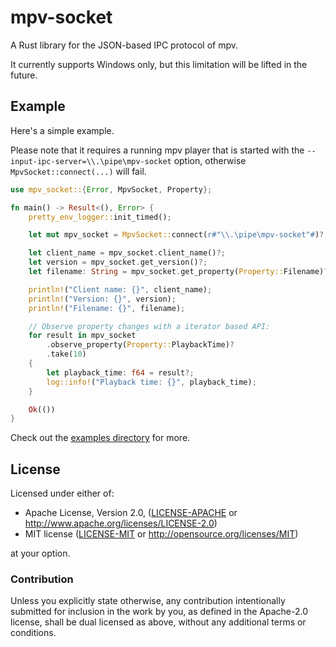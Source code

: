 mpv-socket
==========

A Rust library for the JSON-based IPC protocol of mpv.

It currently supports Windows only, but this limitation will be lifted in the future.

## Example

Here's a simple example.

Please note that it requires a running mpv player that is started with the 
`--input-ipc-server=\\.\pipe\mpv-socket` option, otherwise `MpvSocket::connect(...)` will fail. 

```rust
use mpv_socket::{Error, MpvSocket, Property};

fn main() -> Result<(), Error> {
    pretty_env_logger::init_timed();

    let mut mpv_socket = MpvSocket::connect(r#"\\.\pipe\mpv-socket"#)?;

    let client_name = mpv_socket.client_name()?;
    let version = mpv_socket.get_version()?;
    let filename: String = mpv_socket.get_property(Property::Filename)?;

    println!("Client name: {}", client_name);
    println!("Version: {}", version);
    println!("Filename: {}", filename);

    // Observe property changes with a iterator based API:
    for result in mpv_socket
        .observe_property(Property::PlaybackTime)?
        .take(10)
    {
        let playback_time: f64 = result?;
        log::info!("Playback time: {}", playback_time);
    }

    Ok(())
}
```

Check out the [examples directory](./examples) for more.

## License

Licensed under either of:

 * Apache License, Version 2.0, ([LICENSE-APACHE](LICENSE-APACHE) or http://www.apache.org/licenses/LICENSE-2.0)
 * MIT license ([LICENSE-MIT](LICENSE-MIT) or http://opensource.org/licenses/MIT)

at your option.

### Contribution

Unless you explicitly state otherwise, any contribution intentionally submitted
for inclusion in the work by you, as defined in the Apache-2.0 license, shall be dual licensed as above, without any
additional terms or conditions.
